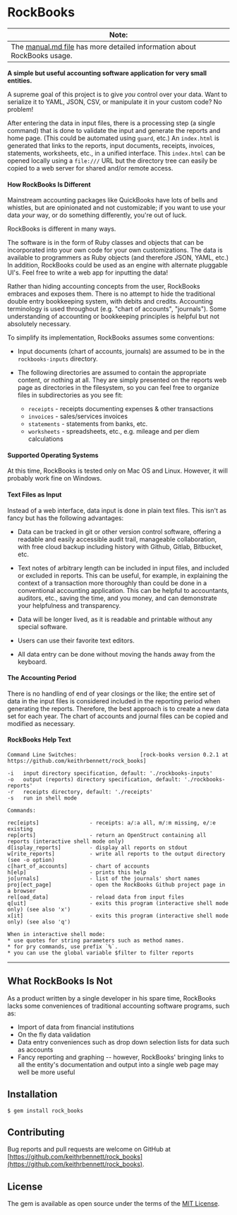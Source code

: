 # RockBooks

| Note: |
| ---- |
| The [manual.md file](manual.md) has more detailed information about RockBooks usage. |

**A simple but useful accounting software application for very small entities.**

A supreme goal of this project is to give _you_ control over your data. Want to serialize it to YAML, JSON, CSV, or manipulate it in your custom code? No problem! 

After entering the data in input files, there is a processing step (a single command) that is done to validate the input and generate the reports and home page. (This could be automated using `guard`, etc.) An `index.html` is generated that links to the reports, input documents, receipts, invoices, statements, worksheets, etc., in a unified interface. This `index.html` can be opened locally using a `file:///` URL but the directory tree can easily be copied to a web server for shared and/or remote access.

#### How RockBooks Is Different

Mainstream accounting packages like QuickBooks have lots of bells and whistles, but are opinionated and not customizable; if you want to use your data _your_ way, or do something differently, you're out of luck.

RockBooks is different in many ways.

The software is in the form of Ruby classes and objects that can be incorporated into your own code for your own customizations. The data is available to programmers as Ruby objects (and therefore JSON, YAML, etc.) In addition, RockBooks could be used as an engine with alternate pluggable UI's. Feel free to write a web app for inputting the data!

Rather than hiding accounting concepts from the user, RockBooks embraces and exposes them. There is no attempt to hide the traditional double entry bookkeeping system, with debits and credits. Accounting terminology is used throughout (e.g. "chart of accounts", "journals"). Some understanding of accounting or bookkeeping principles is helpful but not absolutely necessary.

To simplify its implementation, RockBooks assumes some conventions:

* Input documents (chart of accounts, journals) are assumed to be in the `rockbooks-inputs` directory.

* The following directories are assumed to contain the appropriate content, or nothing at all. They are simply presented on the reports web page as directories in the filesystem, so you can feel free to organize files in subdirectories as you see fit:

  * `receipts` - receipts documenting expenses & other transactions
  * `invoices` - sales/services invoices
  * `statements` - statements from banks, etc.
  * `worksheets` - spreadsheets, etc., e.g. mileage and per diem calculations
  
#### Supported Operating Systems

At this time, RockBooks is tested only on Mac OS and Linux. However, it will probably work fine on Windows.

#### Text Files as Input

Instead of a web interface, data input is done in plain text files. This isn't as fancy but has the following advantages:

* Data can be tracked in git or other version control software, offering a readable and easily accessible audit trail, manageable collaboration, with free cloud backup including history with Github, Gitlab, Bitbucket, etc.

* Text notes of arbitrary length can be included in input files, and included or excluded in reports. This can be useful, for example, in explaining the context of a transaction more thoroughly than could be done in a conventional accounting application. This can be helpful to accountants, auditors, etc., saving the time, and you money, and can demonstrate your helpfulness and transparency.

* Data will be longer lived, as it is readable and printable without any special software.

* Users can use their favorite text editors.

* All data entry can be done without moving the hands away from the keyboard.


#### The Accounting Period

There is no handling of end of year closings or the like; the entire set of data in the input files is considered included in the reporting period when generating the reports. Therefore, the best approach is to create a new data set for each year. The chart of accounts and journal files can be copied and modified as necessary.

#### RockBooks Help Text

```
Command Line Switches:                    [rock-books version 0.2.1 at https://github.com/keithrbennett/rock_books]

-i   input directory specification, default: './rockbooks-inputs'
-o   output (reports) directory specification, default: './rockbooks-reports'
-r   receipts directory, default: './receipts'
-s   run in shell mode

Commands:

rec[eipts]                - receipts: a/:a all, m/:m missing, e/:e existing
rep[orts]                 - return an OpenStruct containing all reports (interactive shell mode only)
d[isplay_reports]         - display all reports on stdout
w[rite_reports]           - write all reports to the output directory (see -o option)
c[hart_of_accounts]       - chart of accounts
h[elp]                    - prints this help
jo[urnals]                - list of the journals' short names
proj[ect_page]            - open the RockBooks Github project page in a browser
rel[oad_data]             - reload data from input files
q[uit]                    - exits this program (interactive shell mode only) (see also 'x')
x[it]                     - exits this program (interactive shell mode only) (see also 'q')

When in interactive shell mode:
* use quotes for string parameters such as method names.
* for pry commands, use prefix `%`.
* you can use the global variable $filter to filter reports
```

----

## What RockBooks Is Not

As a product written by a single developer in his spare time, RockBooks lacks some conveniences of traditional accounting software programs, such as:

* Import of data from financial institutions
* On the fly data validation
* Data entry conveniences such as drop down selection lists for data such as accounts
* Fancy reporting and graphing -- however, RockBooks' bringing links to all the entity's documentation and output into a single web page may well be more useful


## Installation

    $ gem install rock_books

## Contributing

Bug reports and pull requests are welcome on GitHub at [https://github.com/keithrbennett/rock_books](https://github.com/keithrbennett/rock_books).


## License

The gem is available as open source under the terms of the [MIT License](https://opensource.org/licenses/MIT).
